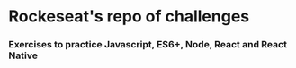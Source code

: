 # Rockeseat's repo of challenges

### Exercises to practice Javascript, ES6+, Node, React and React Native
